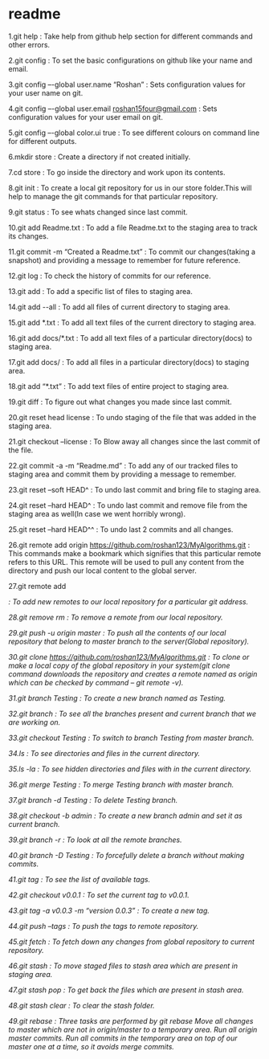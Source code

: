 # readme
1.git help : Take help from github help section for different commands and other errors. 

2.git config : To set the basic configurations on github like your name and email. 

3.git config –-global user.name “Roshan” : Sets configuration values for your user name on git. 

4.git config –-global user.email roshan15four@gmail.com : Sets configuration values for your user email on git.

5.git config –-global color.ui true : To see different colours on command line for different outputs.

6.mkdir store : Create a directory if not created initially. 

7.cd store : To go inside the directory and work upon its contents.  

8.git init : To create a local git repository for us in our store folder.This will help to manage the git commands for that particular repository.  

9.git status : To see whats changed since last commit.

10.git add Readme.txt : To add a file Readme.txt to the staging area to track its changes.  

11.git commit -m “Created a Readme.txt” : To commit our changes(taking a snapshot) and providing a message to remember for future reference. 

12.git log : To check the history of commits for our reference. 

13.git add : To add a specific list of files to staging area.  

14.git add --all : To add all files of current directory to staging area. 

15.git add *.txt : To add all text files of the current directory to staging area.  

16.git add docs/*.txt : To add all text files of a particular directory(docs) to staging area. 

17.git add docs/ : To add all files in a particular directory(docs) to staging area.  

18.git add “*.txt” : To add text files of entire project to staging area.  

19.git diff : To figure out what changes you made since last commit.  

20.git reset head license : To undo staging of the file that was added in the staging area.  

21.git checkout –license : To Blow away all changes since the last commit of the file.  

22.git commit -a -m “Readme.md” : To add any of our tracked files to staging area and commit 
them by providing a message to remember.  

23.git reset –soft HEAD^ : To undo last commit and bring file to staging area.  

24.git reset –hard HEAD^ : To undo last commit and remove file from the staging area as well(In case we went horribly wrong). 

25.git reset –hard HEAD^^ : To undo last 2 commits and all changes.  

26.git remote add origin https://github.com/roshan123/MyAlgorithms.git : This commands make a bookmark which signifies that this particular remote refers to this URL. This remote will be used to pull any content from the directory and push our local content to the global server.  

27.git remote add <address> : To add new remotes to our local repository for a particular git address.  

28.git remove rm : To remove a remote from our local repository.  

29.git push -u origin master : To push all the contents of our local repository that belong to master branch to the server(Global repository). 

30.git clone https://github.com/roshan123/MyAlgorithms.git : To clone or make a local copy of the global repository in your system(git clone command downloads the repository and creates a remote named as origin which can be checked by command – git remote -v).  

31.git branch Testing : To create a new branch named as Testing.  

32.git branch : To see all the branches present and current branch that we are working on.   

33.git checkout Testing : To switch to branch Testing from master branch. 

34.ls : To see directories and files in the current directory.  

35.ls -la : To see hidden directories and files with in the current directory. 

36.git merge Testing : To merge Testing branch with master branch.  

37.git branch -d Testing : To delete Testing branch.  

38.git checkout -b admin : To create a new branch admin and set it as current branch.  

39.git branch -r : To look at all the remote branches.  

40.git branch -D Testing : To forcefully delete a branch without making commits.  

41.git tag : To see the list of available tags. 

42.git checkout v0.0.1 : To set the current tag to v0.0.1. 

43.git tag -a v0.0.3 -m “version 0.0.3” : To create a new tag. 

44.git push –tags : To push the tags to remote repository. 

45.git fetch : To fetch down any changes from global repository to current repository.

46.git stash : To move staged files to stash area which are present in staging area.

47.git stash pop : To get back the files which are present in stash area.

48.git stash clear : To clear the stash folder.

49.git rebase : Three tasks are performed by git rebase 
  Move all changes to master which are not in origin/master to a temporary area.
  Run all origin master commits. 
  Run all commits in the temporary area on top of our master one at a time, so it avoids merge commits.

